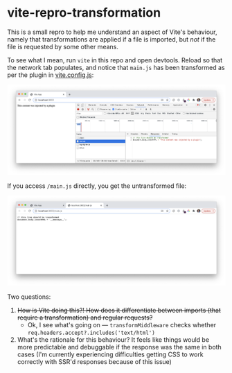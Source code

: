 # vite-repro-transformation

This is a small repro to help me understand an aspect of Vite's behaviour, namely that transformations are applied if a file is imported, but _not_ if the file is requested by some other means.

To see what I mean, run `vite` in this repo and open devtools. Reload so that the network tab populates, and notice that `main.js` has been transformed as per the plugin in [vite.config.js](vite.config.js):

![Transformation applied](images/a.png)

If you access `/main.js` directly, you get the untransformed file:

![Transformation not applied](images/b.png)

Two questions:

1. ~~How is Vite doing this?! How does it differentiate between imports (that require a transformation) and regular requests?~~
    * Ok, I see what's going on — `transformMiddleware` checks whether `req.headers.accept?.includes('text/html')`
2. What's the rationale for this behaviour? It feels like things would be more predictable and debuggable if the response was the same in both cases (I'm currently experiencing difficulties getting CSS to work correctly with SSR'd responses because of this issue)